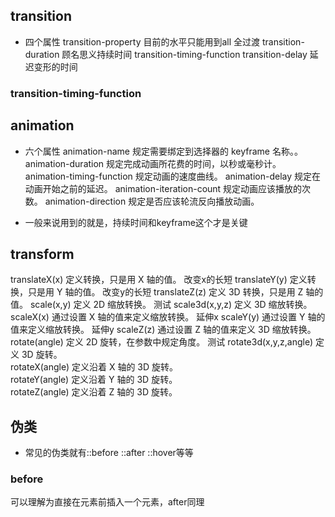 ## transition
- 四个属性 
transition-property 目前的水平只能用到all 全过渡
transition-duration 顾名思义持续时间
transition-timing-function 
transition-delay 延迟变形的时间

### transition-timing-function 





## animation
- 六个属性
animation-name	规定需要绑定到选择器的 keyframe 名称。。
animation-duration	规定完成动画所花费的时间，以秒或毫秒计。
animation-timing-function	规定动画的速度曲线。
animation-delay	规定在动画开始之前的延迟。
animation-iteration-count	规定动画应该播放的次数。
animation-direction	规定是否应该轮流反向播放动画。

- 一般来说用到的就是，持续时间和keyframe这个才是关键


## transform
translateX(x)	定义转换，只是用 X 轴的值。	改变x的长短
translateY(y)	定义转换，只是用 Y 轴的值。	改变y的长短
translateZ(z)	定义 3D 转换，只是用 Z 轴的值。	
scale(x,y)	定义 2D 缩放转换。	测试
scale3d(x,y,z)	定义 3D 缩放转换。	
scaleX(x)	通过设置 X 轴的值来定义缩放转换。	延伸x
scaleY(y)	通过设置 Y 轴的值来定义缩放转换。 延伸y
scaleZ(z)	通过设置 Z 轴的值来定义 3D 缩放转换。	
rotate(angle)	定义 2D 旋转，在参数中规定角度。	测试
rotate3d(x,y,z,angle)	定义 3D 旋转。	
rotateX(angle)	定义沿着 X 轴的 3D 旋转。	
rotateY(angle)	定义沿着 Y 轴的 3D 旋转。	
rotateZ(angle)	定义沿着 Z 轴的 3D 旋转。


## 伪类
- 常见的伪类就有::before ::after ::hover等等
### before
可以理解为直接在元素前插入一个元素，after同理